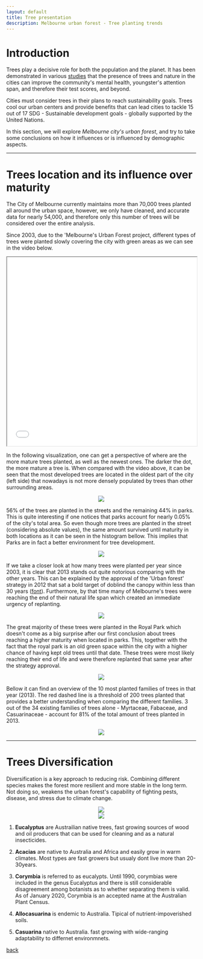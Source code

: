 ```yaml
---
layout: default
title: Tree presentation
description: Melbourne urban forest - Tree planting trends
---
```


# Introduction

Trees play a decisive role for both the population and the planet. 
It has been demonstrated in various [studies](https://nph.onlinelibrary.wiley.com/doi/epdf/10.1002/ppp3.39) that the presence of trees and nature in the cities can improve the community's mental health, youngster's attention span, and therefore their test scores, and beyond.

Cities must consider trees in their plans to reach sustainability goals. Trees cool our urban centers and provide benefits that can lead cities to tackle 15 out of 17 SDG - Sustainable development goals - globally supported by the United Nations.

In this section, we will explore _Melbourne city's urban forest_, and try to take some conclusions on how it influences or is influenced by demographic aspects.

***

# Trees location and its influence over maturity 

The City of Melbourne currently maintains more than 70,000 trees planted all around the urban space, however, we only have cleaned, and accurate data for nearly 54,000, and therefore only this number of trees will be considered over the entire analysis. 

Since 2003, due to the 'Melbourne's Urban Forest project, different types of trees were planted slowly covering the city with green areas as we can see in the video below.

<iframe src="/testsite.github.io/tree-coverage-cumsum.html"
	sandbox="allow-same-origin allow-scripts"
	width="100%"
	height="500"
	scrolling="no"
	seamless="seamless"
	frameborder="2">
</iframe>

In the following visualization, one can get a perspective of where are the more mature trees planted, as well as the newest ones. The darker the dot, the more mature a tree is. When compared with the video above, it can be seen that the most developed trees are located in the oldest part of the city (left side) that nowadays is not more densely populated by trees than other surrounding areas.

<center>
	<img src="treeLocByAgeDesc.png">
</center>

56% of the trees are planted in the streets and the remaining 44% in parks. This is quite interesting if one notices that parks account for nearly 0.05% of the city's total area. So even though more trees are planted in the street (considering absolute values), the same amount survived until maturity in both locations as it can be seen in the histogram bellow. This implies that Parks are in fact a better environment for tree development.

<center>
	<img src="NofTressStreetPark.png">
</center>

If we take a closer look at how many trees were planted per year since 2003, it is clear that 2013 stands out quite notorious comparing with the other years.  This can be explained by the approval of the 'Urban forest' strategy in 2012 that sat a bold target of doblind the canopy within less than 30 years ([font](https://heritagecouncil.vic.gov.au/wp-content/uploads/2014/09/ROYAL-PARK-ED-Rec-Feb-2014.pdf)). Furthermore, by that time many of Melbourne's trees were reaching the end of their natural life span which created an immediate urgency of replanting.  

<center>
	<img src="NofTressPerYear.png">
</center>

The great majority of these trees were planted in the Royal Park which doesn't come as a big surprise after our first conclusion about trees reaching a higher maturity when located in parks. This, together with the fact that the royal park is an old green space within the city with a higher chance of having kept old trees until that date. These trees were most likely reaching their end of life and were therefore replanted that same year after the strategy approval.

<center>
	<img src="treeLoc2013.png">
</center>

Bellow it can find an overview of the 10 most planted families of trees in that year (2013). The red dashed line is a threshold of 200 trees planted that provides a better understanding when comparing the different families. 3 out of the 34 existing families of trees alone - Myrtaceae, Fabaceae, and Casuarinaceae - account for 81% of the total amount of trees planted in 2013.

<center>
	<img src="top10FamPlanted2013.png">
</center>

***

# Trees Diversification

Diversification is a key approach to reducing risk. Combining different species makes the forest more resilient and more stable in the long term.
Not doing so, weakens the urban forest's capability of fighting pests, disease, and stress due to climate change.

<center>
	<img src="treeFamsDivers.png">
</center>

<center>
	<img src="treeGenusDivers.png">
</center>

1. **Eucalyptus** are Austrailian native trees, fast growing sources of wood and oil producers that can be used for cleaning and as a natural insecticides.

1. **Acacias** are native to Australia and Africa and easily grow in warm climates. Most types are fast growers but usualy dont live more than 20-30years.

1. **Corymbia** is referred to as eucalypts. Until 1990, corymbias were included in the genus Eucalyptus and there is still considerable disagreement among botanists as to whether separating them is valid. As of January 2020, Corymbia is an accepted name at the Australian Plant Census.

1. **Allocasuarina** is endemic to Australia. Tipical of nutrient-impoverished soils.

1. **Casuarina** native to Australia. fast growing with wide-ranging adaptability to differnet environmnets.




[back](./)
